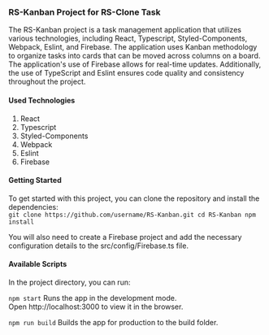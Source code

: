 ### RS-Kanban Project for RS-Clone Task
The RS-Kanban project is a task management application that utilizes various technologies, including React, Typescript, Styled-Components, Webpack, Eslint, and Firebase. The application uses Kanban methodology to organize tasks into cards that can be moved across columns on a board.
The application's use of Firebase allows for real-time updates.
Additionally, the use of TypeScript and Eslint ensures code quality and consistency throughout the project.

#### Used Technologies

1. React
2. Typescript
3. Styled-Components
4. Webpack
5. Eslint
6. Firebase

#### Getting Started
To get started with this project, you can clone the repository and install the dependencies:<br />
`git clone https://github.com/username/RS-Kanban.git
cd RS-Kanban
npm install`

You will also need to create a Firebase project and add the necessary configuration details to the src/config/Firebase.ts file.

#### Available Scripts

In the project directory, you can run:

`npm start`
Runs the app in the development mode.<br />
Open http://localhost:3000 to view it in the browser.

`npm run build`
Builds the app for production to the build folder.

